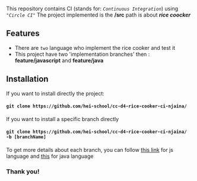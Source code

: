 This repository contains CI (stands for: *`Continuous Integration`*) using *`"Circle CI"`*
The project implemented is the **/src** path is about ***rice coocker***

## Features
* There are `two` language who implement the rice cooker and test it
* This project have two 'implementation branches' then : **feature/javascript** and **feature/java**

## Installation
If you want to install directly the project:
#### ``git clone https://github.com/hei-school/cc-d4-rice-cooker-ci-njaina/``

If you want to install a specific branch directly
#### ``git clone https://github.com/hei-school/cc-d4-rice-cooker-ci-njaina/  -b [branchName]``

To get more details about each branch, you can follow [this link](https://github.com/hei-school/cc-d4-rice-cooker-ci-njaina/tree/feature/javascript) for js language and [this](https://github.com/hei-school/cc-d4-rice-cooker-ci-njaina/tree/feature/java) for java language

### Thank you!